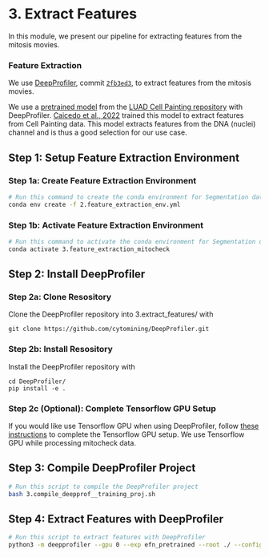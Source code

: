 # 3. Extract Features

In this module, we present our pipeline for extracting features from the mitosis movies.

### Feature Extraction

We use [DeepProfiler](https://github.com/cytomining/DeepProfiler), commit [`2fb3ed3`](https://github.com/cytomining/DeepProfiler/commit/2fb3ed3027cded6676b7e409687322ef67491ec7), to extract features from the mitosis movies. 

We use a [pretrained model](https://github.com/broadinstitute/luad-cell-painting/tree/main/outputs/efn_pretrained/checkpoint) from the [LUAD Cell Painting repository](https://github.com/broadinstitute/luad-cell-painting) with DeepProfiler.
[Caicedo et al., 2022](https://www.molbiolcell.org/doi/10.1091/mbc.E21-11-0538) trained this model to extract features from Cell Painting data.
This model extracts features from the DNA (nuclei) channel and is thus a good selection for our use case.

## Step 1: Setup Feature Extraction Environment

### Step 1a: Create Feature Extraction Environment

```sh
# Run this command to create the conda environment for Segmentation data
conda env create -f 2.feature_extraction_env.yml
```

### Step 1b: Activate Feature Extraction Environment


```sh
# Run this command to activate the conda environment for Segmentation data
conda activate 3.feature_extraction_mitocheck
```

## Step 2: Install DeepProfiler

### Step 2a: Clone Resository
Clone the DeepProfiler repository into 3.extract_features/ with 

```console
git clone https://github.com/cytomining/DeepProfiler.git
```

### Step 2b: Install Resository
Install the DeepProfiler repository with

```console
cd DeepProfiler/
pip install -e .
```

### Step 2c (Optional): Complete Tensorflow GPU Setup

If you would like use Tensorflow GPU when using DeepProfiler, follow [these instructions](https://www.tensorflow.org/install/pip#3_gpu_setup) to complete the Tensorflow GPU setup.
We use Tensorflow GPU while processing mitocheck data.

## Step 3: Compile DeepProfiler Project

```bash
# Run this script to compile the DeepProfiler project
bash 3.compile_deepprof__training_proj.sh
```

## Step 4: Extract Features with DeepProfiler

```sh
# Run this script to extract features with DeepProfiler
python3 -m deepprofiler --gpu 0 --exp efn_pretrained --root ./ --config mitocheck_profiling_config.json profile
```